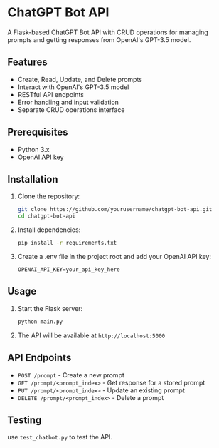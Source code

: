# ChatGPT Bot API

A Flask-based ChatGPT Bot API with CRUD operations for managing prompts and getting responses from OpenAI's GPT-3.5 model.

## Features

- Create, Read, Update, and Delete prompts
- Interact with OpenAI's GPT-3.5 model
- RESTful API endpoints
- Error handling and input validation
- Separate CRUD operations interface

## Prerequisites

- Python 3.x
- OpenAI API key

## Installation

1. Clone the repository:

   ```bash
   git clone https://github.com/yourusername/chatgpt-bot-api.git
   cd chatgpt-bot-api
   ```

2. Install dependencies:

   ```bash
   pip install -r requirements.txt
   ```

3. Create a .env file in the project root and add your OpenAI API key:
   ```
   OPENAI_API_KEY=your_api_key_here
   ```

## Usage

1. Start the Flask server:

   ```bash
   python main.py
   ```

2. The API will be available at `http://localhost:5000`

## API Endpoints

- `POST /prompt` - Create a new prompt
- `GET /prompt/<prompt_index>` - Get response for a stored prompt
- `PUT /prompt/<prompt_index>` - Update an existing prompt
- `DELETE /prompt/<prompt_index>` - Delete a prompt

## Testing

use `test_chatbot.py` to test the API.
